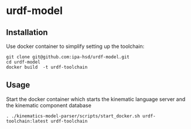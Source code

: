 # urdf-model

## Installation

Use docker container to simplify setting up the toolchain:
```
git clone git@github.com:ipa-hsd/urdf-model.git
cd urdf-model
docker build  -t urdf-toolchain
```

## Usage

Start the docker container which starts the kinematic language server and the kinematic component database
```
. ./kinematics-model-parser/scripts/start_docker.sh urdf-toolchain:latest urdf-toolchain
```
